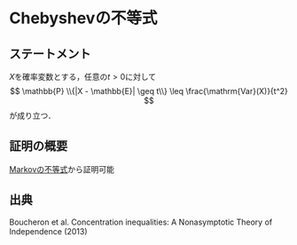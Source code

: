 # Chebyshevの不等式

## ステートメント
$X$を確率変数とする，任意の$t>0$に対して
$$
\mathbb{P} \\{|X - \mathbb{E}| \geq t\\} \leq \frac{\mathrm{Var}(X)}{t^2}
$$
が成り立つ．

## 証明の概要
[Markovの不等式](markov_inequality.md)から証明可能

## 出典
Boucheron et al. Concentration inequalities: A Nonasymptotic Theory of Independence (2013)
